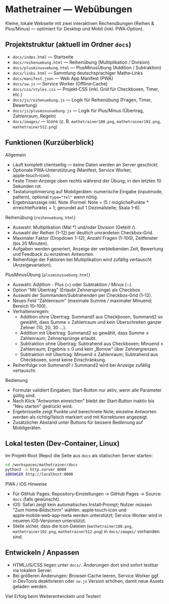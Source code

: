# Mathetrainer — Webübungen

Kleine, lokale Webseite mit zwei interaktiven Rechenübungen (Reihen & Plus/Minus) — optimiert für Desktop und Mobil (inkl. PWA‑Option).

## Projektstruktur (aktuell im Ordner `docs`)
- `docs/index.html` — Startseite
- `docs/reihenuebung.html` — Reihenübung (Multiplikation / Division)
- `docs/plusminusuebung.html` — PlusMinusÜbung (Addition / Subtraktion)
- `docs/links.html` — Sammlung deutschsprachiger Mathe‑Links
- `docs/manifest.json` — Web App Manifest (PWA)
- `docs/sw.js` — Service Worker (Offline‑Cache)
- `docs/css/styles.css` — Projekt‑CSS (inkl. Grid für Checkboxen, Timer, etc.)
- `docs/js/reihenuebung.js` — Logik für Reihenübung (Fragen, Timer, Bewertung)
- `docs/js/plusminusuebung.js` — Logik für Plus/Minus (Übertrag, Zahlenraum, Regeln)
- `docs/images/` — Icons (z. B. `mathetrainer180.png`, `mathetrainer192.png`, `mathetrainer512.png`)

## Funktionen (Kurzüberblick)

Allgemein
- Läuft komplett clientseitig — keine Daten werden an Server geschickt.
- Optionale PWA‑Unterstützung (Manifest, Service Worker, apple‑touch‑icon).
- Feste Timer‑Anzeige oben rechts während der Übung; in den letzten 10 Sekunden rot.
- Tastaturoptimierung auf Mobilgeräten: numerische Eingabe (inputmode, pattern), optional `type="tel"` wenn nötig.
- Ergebnisanzeige inkl. Note (Formel: Note = (5 / möglichePunkte * erreichtePunkte) + 1; gerundet auf 1 Dezimalstelle; Skala 1–6).

Reihenübung (`reihenuebung.html`)
- Auswahl: Multiplikation (Mal *) und/oder Division (Geteilt /).
- Auswahl der Reihen (1–12) per deutlich umrandeten Checkbox‑Grid.
- Maximaler Faktor (Dropdown 1–12), Anzahl Fragen (1–100), Zeitfenster (bis 20 Minuten).
- Aufgaben werden generiert, Anzeige der verbleibenden Zeit, Bewertung und Feedback zu einzelnen Antworten.
- Reihenfolge der Faktoren bei Multiplikation wird zufällig vertauscht (Anzeigevariation).

PlusMinusÜbung (`plusminusuebung.html`)
- Auswahl: Addition - Plus (+) oder Subtraktion / Minus (−).
- Option "Mit Übertrag" (Erlaubt Zehnersprünge) als Checkbox.
- Auswahl der Summanden/Subtrahenden per Checkbox‑Grid (1–12).
- Neues Feld "Zahlenraum" (maximale Summe / maximaler Minuend; Bereich 10–100).
- Verhaltensregeln:
  - Addition ohne Übertrag: Summand1 aus Checkboxen, Summand2 so gewählt, dass Summe ≤ Zahlenraum und kein Überschreiten ganzer Zehner (10, 20, 30 …).
  - Addition mit Übertrag: Summand2 so gewählt, dass Summe ≤ Zahlenraum; Zehnersprünge erlaubt.
  - Subtraktion ohne Übertrag: Subtrahend aus Checkboxen; Minuend ≤ Zahlenraum; Ergebnis ≥ 0 und kein „Borrow“ über Zehnergrenzen.
  - Subtraktion mit Übertrag: Minuend ≤ Zahlenraum; Subtrahend aus Checkboxen, sonst keine Einschränkung.
- Reihenfolge von Summand1 / Summand2 wird bei Anzeige zufällig vertauscht.

Bedienung
- Formular validiert Eingaben; Start‑Button nur aktiv, wenn alle Parameter gültig sind.
- Nach Klick "Antworten einreichen" bleibt der Start‑Button inaktiv bis "Neu starten" gedrückt wird.
- Ergebnisseite zeigt Punkte und berechnete Note; einzelne Antworten werden als richtig/falsch markiert und mit Korrekturen angezeigt.
- Zusätzlicher Abstand unter Buttons für bessere Bedienung auf Mobilgeräten.

## Lokal testen (Dev‑Container, Linux)
Im Projekt‑Root (Repo) die Seite aus `docs` als statischen Server starten:

```bash
cd /workspaces/mathetrainer/docs
python3 -m http.server 8000
$BROWSER http://localhost:8000
```

PWA / iOS Hinweise
- Für GitHub Pages: Repository‑Einstellungen → GitHub Pages → Source: `docs` (falls gewünscht).
- iOS: Safari zeigt kein automatisches Install‑Prompt; Nutzer müssen "Zum Home‑Bildschirm" wählen. apple‑touch‑icon und apple‑mobile‑web‑app‑meta werden unterstützt; Service Worker wird in neueren iOS‑Versionen unterstützt.
- Stelle sicher, dass die Icon‑Dateien (`mathetrainer180.png`, `mathetrainer192.png`, `mathetrainer512.png`) in `docs/images/` vorhanden sind.

## Entwickeln / Anpassen
- HTML/JS/CSS liegen unter `docs/`. Änderungen dort sind sofort testbar via lokalem Server.
- Bei größeren Änderungen: Browser‑Cache leeren, Service Worker ggf. in DevTools deaktivieren oder `sw.js` Version erhöhen, damit neue Assets geladen werden.

Viel Erfolg beim Weiterentwickeln und Testen!